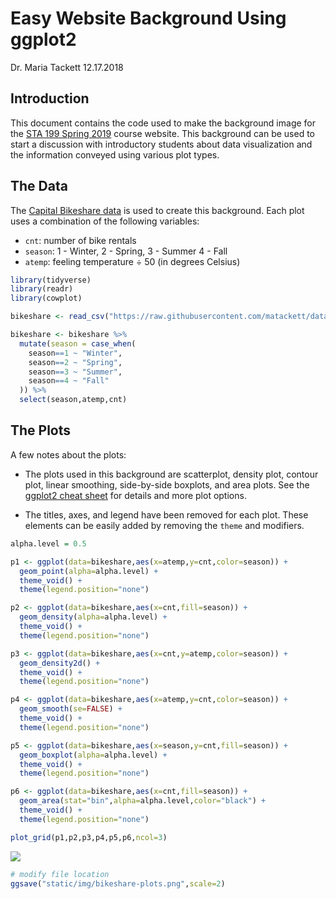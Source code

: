 Easy Website Background Using ggplot2
================
Dr. Maria Tackett
12.17.2018

Introduction
------------

This document contains the code used to make the background image for the [STA 199 Spring 2019](https://www2.stat.duke.edu/courses/Spring19/sta199.001/) course website. This background can be used to start a discussion with introductory students about data visualization and the information conveyed using various plot types.

The Data
--------

The [Capital Bikeshare data](https://archive.ics.uci.edu/ml/datasets/bike+sharing+dataset) is used to create this background. Each plot uses a combination of the following variables:

-   `cnt`: number of bike rentals
-   `season`: 1 - Winter, 2 - Spring, 3 - Summer 4 - Fall
-   `atemp`: feeling temperature ÷ 50 (in degrees Celsius) <br>

``` r
library(tidyverse)
library(readr)
library(cowplot)
```

``` r
bikeshare <- read_csv("https://raw.githubusercontent.com/matackett/data/master/capital-bikeshare.csv")                          
```

``` r
bikeshare <- bikeshare %>%
  mutate(season = case_when(
    season==1 ~ "Winter",
    season==2 ~ "Spring",
    season==3 ~ "Summer",
    season==4 ~ "Fall"
  )) %>% 
  select(season,atemp,cnt)
```

The Plots
---------

A few notes about the plots:

-   The plots used in this background are scatterplot, density plot, contour plot, linear smoothing, side-by-side boxplots, and area plots. See the [ggplot2 cheat sheet](https://www.rstudio.com/wp-content/uploads/2015/03/ggplot2-cheatsheet.pdf) for details and more plot options.

-   The titles, axes, and legend have been removed for each plot. These elements can be easily added by removing the `theme` and modifiers.

``` r
alpha.level = 0.5 

p1 <- ggplot(data=bikeshare,aes(x=atemp,y=cnt,color=season)) +
  geom_point(alpha=alpha.level) +
  theme_void() +
  theme(legend.position="none")

p2 <- ggplot(data=bikeshare,aes(x=cnt,fill=season)) +
  geom_density(alpha=alpha.level) +
  theme_void() +
  theme(legend.position="none")

p3 <- ggplot(data=bikeshare,aes(x=cnt,y=atemp,color=season)) +
  geom_density2d() +
  theme_void() +
  theme(legend.position="none")

p4 <- ggplot(data=bikeshare,aes(x=atemp,y=cnt,color=season)) +
  geom_smooth(se=FALSE) +
  theme_void() +
  theme(legend.position="none")

p5 <- ggplot(data=bikeshare,aes(x=season,y=cnt,fill=season)) +
  geom_boxplot(alpha=alpha.level) +
  theme_void() +
  theme(legend.position="none")

p6 <- ggplot(data=bikeshare,aes(x=cnt,fill=season)) +
  geom_area(stat="bin",alpha=alpha.level,color="black") +
  theme_void() +
  theme(legend.position="none")

plot_grid(p1,p2,p3,p4,p5,p6,ncol=3)
```

![](website-background_files/figure-markdown_github/make-plots-1.png)

``` r
# modify file location
ggsave("static/img/bikeshare-plots.png",scale=2)
```
